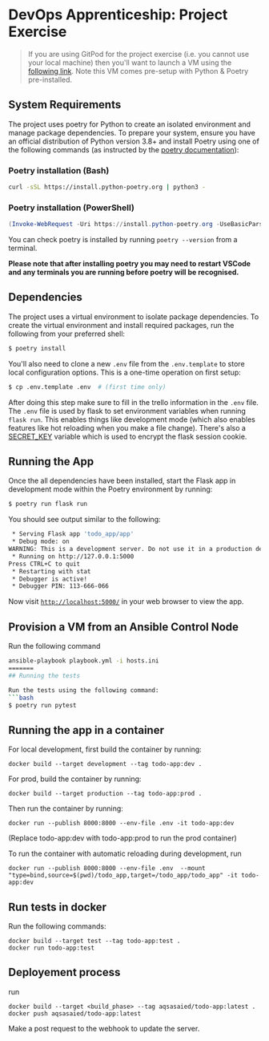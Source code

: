 # DevOps Apprenticeship: Project Exercise

> If you are using GitPod for the project exercise (i.e. you cannot use your local machine) then you'll want to launch a VM using the [following link](https://gitpod.io/#https://github.com/CorndelWithSoftwire/DevOps-Course-Starter). Note this VM comes pre-setup with Python & Poetry pre-installed.

## System Requirements

The project uses poetry for Python to create an isolated environment and manage package dependencies. To prepare your system, ensure you have an official distribution of Python version 3.8+ and install Poetry using one of the following commands (as instructed by the [poetry documentation](https://python-poetry.org/docs/#system-requirements)):

### Poetry installation (Bash)

```bash
curl -sSL https://install.python-poetry.org | python3 -
```

### Poetry installation (PowerShell)

```powershell
(Invoke-WebRequest -Uri https://install.python-poetry.org -UseBasicParsing).Content | py -
```

You can check poetry is installed by running `poetry --version` from a terminal.

**Please note that after installing poetry you may need to restart VSCode and any terminals you are running before poetry will be recognised.**

## Dependencies

The project uses a virtual environment to isolate package dependencies. To create the virtual environment and install required packages, run the following from your preferred shell:

```bash
$ poetry install
```

You'll also need to clone a new `.env` file from the `.env.template` to store local configuration options. This is a one-time operation on first setup:

```bash
$ cp .env.template .env  # (first time only)
```

After doing this step make sure to fill in the trello information in the `.env` file.
The `.env` file is used by flask to set environment variables when running `flask run`. This enables things like development mode (which also enables features like hot reloading when you make a file change). There's also a [SECRET_KEY](https://flask.palletsprojects.com/en/2.3.x/config/#SECRET_KEY) variable which is used to encrypt the flask session cookie.

## Running the App

Once the all dependencies have been installed, start the Flask app in development mode within the Poetry environment by running:

```bash
$ poetry run flask run
```

You should see output similar to the following:

```bash
 * Serving Flask app 'todo_app/app'
 * Debug mode: on
WARNING: This is a development server. Do not use it in a production deployment. Use a production WSGI server instead.
 * Running on http://127.0.0.1:5000
Press CTRL+C to quit
 * Restarting with stat
 * Debugger is active!
 * Debugger PIN: 113-666-066
```

Now visit [`http://localhost:5000/`](http://localhost:5000/) in your web browser to view the app.

## Provision a VM from an Ansible Control Node

Run the following command

````bash
ansible-playbook playbook.yml -i hosts.ini
=======
## Running the tests

Run the tests using the following command:
```bash
$ poetry run pytest
````

## Running the app in a container

For local development, first build the container by running:

```
docker build --target development --tag todo-app:dev .
```

For prod, build the container by running:

```
docker build --target production --tag todo-app:prod .
```

Then run the container by running:

```
docker run --publish 8000:8000 --env-file .env -it todo-app:dev
```

(Replace todo-app:dev with todo-app:prod to run the prod container)

To run the container with automatic reloading during development, run

```
docker run --publish 8000:8000 --env-file .env  --mount "type=bind,source=$(pwd)/todo_app,target=/todo_app/todo_app" -it todo-app:dev
```

## Run tests in docker

Run the following commands:

```
docker build --target test --tag todo-app:test .
docker run todo-app:test
```

## Deployement process

run

```
docker build --target <build_phase> --tag aqsasaied/todo-app:latest .
docker push aqsasaied/todo-app:latest
```

Make a post request to the webhook to update the server.
